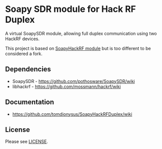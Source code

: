 # Soapy SDR module for Hack RF Duplex

A virtual SoapySDR module, allowing full duplex communication using two HackRF devices.

This project is based on [SoapyHackRF module](https://github.com/pothosware/SoapyHackRF) but is too different to be considered a fork.

## Dependencies

* SoapySDR - https://github.com/pothosware/SoapySDR/wiki
* libhackrf - https://github.com/mossmann/hackrf/wiki

## Documentation

* https://github.com/tomdionysus/SoapyHackRFDuplex/wiki

## License

Please see [LICENSE](LICENSE).